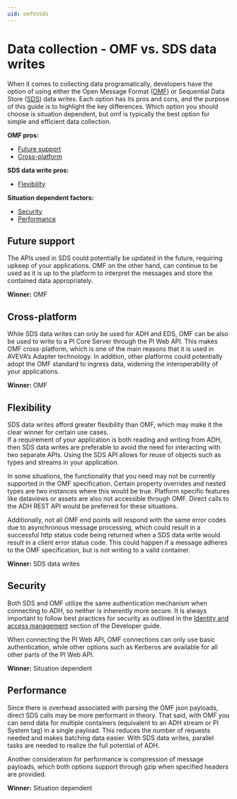 ```yaml
---
uid: omfVsSds
---
```


# Data collection - OMF vs. SDS data writes
When it comes to collecting data programatically, developers have the option of using either the Open Message Format ([OMF](https://docs.osisoft.com/bundle/omf/page/index.html)) or Sequential Data Store ([SDS](https://osisoft-prod.zoominsoftware.io/bundle/ocs/page/developer-guide/sequential-data-store-dev/sds-write-data.html)) data writes. Each option has its pros and cons, and the purpose of this guide is to highlight the key differences. Which option you should choose is situation dependent, but omf is typically the best option for simple and efficient data collection.    

**OMF pros:**
- [Future support](#future-support)
- [Cross-platform](#cross-platform)

**SDS data write pros:**
- [Flexibility](#flexibility)

**Situation dependent factors:**
- [Security](#security)
- [Performance](#performance)

## Future support
The APIs used in SDS could potentially be updated in the future, requiring upkeep of your applications. OMF on the other hand, can continue to be used as it is up to the platform to interpret the messages and store the contained data appropriately.  

**Winner:** OMF 

## Cross-platform
While SDS data writes can only be used for ADH and EDS, OMF can be also be used to write to a PI Core Server through the PI Web API. This makes OMF cross-platform, which is one of the main reasons that it is used in AVEVA’s Adapter technology. In addition, other platforms could potentially adopt the OMF standard to ingress data, widening the interoperability of your applications.  

**Winner:** OMF

## Flexibility
SDS data writes afford greater flexibility than OMF, which may make it the clear winner for certain use cases.  
If a requirement of your application is both reading and writing from ADH, then SDS data writes are preferable to avoid the need for interacting with two separate APIs. Using the SDS API allows for reuse of objects such as types and streams in your application.  

In some situations, the functionality that you need may not be currently supported in the OMF specification. Certain property overrides and nested types are two instances where this would be true. Platform specific features like dataviews or assets are also not accessible through OMF. Direct calls to the ADH REST API would be preferred for these situations.  

Additionally, not all OMF end points will respond with the same error codes due to asynchronous message processing, which could result in a successful http status code being returned when a SDS data write would result in a client error status code. This could happen if a message adheres to the OMF specification, but is not writing to a valid container.  

**Winner:** SDS data writes

## Security
Both SDS and OMF utilize the same authentication mechanism when connecting to ADH, so neither is inherently more secure. It is always important to follow best practices for security as outlined in the [Identity and access management](https://docs.osisoft.com/bundle/data-hub/page/developer-guide/identity-dev/dev-guide-identity-access-management.html) section of the Developer guide.  

When connecting the PI Web API, OMF connections can only use basic authentication, while other options such as Kerberos are available for all other parts of the PI Web API.  

**Winner:** Situation dependent

## Performance
Since there is overhead associated with parsing the OMF json payloads, direct SDS calls may be more performant in theory. That said, with OMF you can send data for multiple containers (equivalent to an ADH stream or PI System tag) in a single payload. This reduces the number of requests needed and makes batching data easier. With SDS data writes, parallel tasks are needed to realize the full potential of ADH.  

Another consideration for performance is compression of message payloads, which both options support through gzip when specified headers are provided.  

**Winner:** Situation dependent
